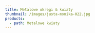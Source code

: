 ```yaml
---
title: Metalowe okręgi & kwiaty
thumbnail: /images/justa-monika-022.jpg
products:
  - path: Metalowe kwiaty
---
```


